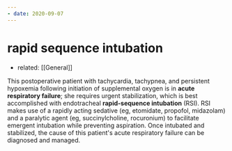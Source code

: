 ```yaml
---
- date: 2020-09-07
---
```


# rapid sequence intubation

- related: [[General]]

This postoperative patient with tachycardia, tachypnea, and persistent hypoxemia following initiation of supplemental oxygen is in **acute respiratory failure**; she requires urgent stabilization, which is best accomplished with endotracheal **rapid-sequence intubation** (RSI).  RSI makes use of a rapidly acting sedative (eg, etomidate, propofol, midazolam) and a paralytic agent (eg, succinylcholine, rocuronium) to facilitate emergent intubation while preventing aspiration.  Once intubated and stabilized, the cause of this patient's acute respiratory failure can be diagnosed and managed.
